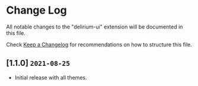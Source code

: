 # Change Log

All notable changes to the "delirium-ui" extension will be documented in this file.

Check [Keep a Changelog](http://keepachangelog.com/) for recommendations on how to structure this file.

## [1.1.0] `2021-08-25`

- Initial release with all themes.
